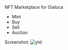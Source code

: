NFT Marketplace for Gialuca

- Mint
- Buy
- Sell
- Auction

Screenshot:
![ytd](https://github.com/souravmaji1/Marketplace-new/assets/87080195/04970261-d2d6-4b1f-a8d3-79a9edfd54e1)
